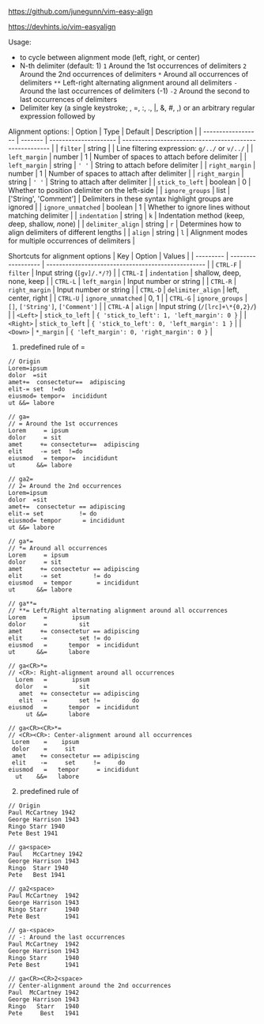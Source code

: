 <https://github.com/junegunn/vim-easy-align>

<https://devhints.io/vim-easyalign>

Usage:
- <CR> to cycle between alignment mode (left, right, or center)
- N-th delimiter (default: 1)
    `1`  Around the 1st occurrences of delimiters
    `2`  Around the 2nd occurrences of delimiters
    `*`  Around all occurrences of delimiters
    `**` Left-right alternating alignment around all delimiters
    `-`  Around the last occurrences of delimiters (-1)
    `-2` Around the second to last occurrences of delimiters
- Delimiter key (a single keystroke; <Space>, =, :, ., |, &, #, ,) or an arbitrary regular expression followed by <CTRL-X>

Alignment options:
| Option             | Type    | Default               | Description                                             |
| ------------------ | ------- | --------------------- | ------------------------------------------------------- |
| `filter`           | string  |                       | Line filtering expression: `g/../` or `v/../`           |
| `left_margin`      | number  | 1                     | Number of spaces to attach before delimiter             |
| `left_margin`      | string  | `' '`                 | String to attach before delimiter                       |
| `right_margin`     | number  | 1                     | Number of spaces to attach after delimiter              |
| `right_margin`     | string  | `' '`                 | String to attach after delimiter                        |
| `stick_to_left`    | boolean | 0                     | Whether to position delimiter on the left-side          |
| `ignore_groups`    | list    | ['String', 'Comment'] | Delimiters in these syntax highlight groups are ignored |
| `ignore_unmatched` | boolean | 1                     | Whether to ignore lines without matching delimiter      |
| `indentation`      | string  | `k`                   | Indentation method (*k*eep, *d*eep, *s*hallow, *n*one)  |
| `delimiter_align`  | string  | `r`                   | Determines how to align delimiters of different lengths |
| `align`            | string  | `l`                   | Alignment modes for multiple occurrences of delimiters  |

Shortcuts for alignment options
| Key       | Option             | Values                                             |
| --------- | ------------------ | -------------------------------------------------- |
| `CTRL-F`  | `filter`           | Input string (`[gv]/.*/?`)                         |
| `CTRL-I`  | `indentation`      | shallow, deep, none, keep                          |
| `CTRL-L`  | `left_margin`      | Input number or string                             |
| `CTRL-R`  | `right_margin`     | Input number or string                             |
| `CTRL-D`  | `delimiter_align`  | left, center, right                                |
| `CTRL-U`  | `ignore_unmatched` | 0, 1                                               |
| `CTRL-G`  | `ignore_groups`    | `[]`, `['String']`, `['Comment']`                  |
| `CTRL-A`  | `align`            | Input string (`/[lrc]+\*{0,2}/`)                   |
| `<Left>`  | `stick_to_left`    | `{ 'stick_to_left': 1, 'left_margin': 0 }`         |
| `<Right>` | `stick_to_left`    | `{ 'stick_to_left': 0, 'left_margin': 1 }`         |
| `<Down>`  | `*_margin`         | `{ 'left_margin': 0, 'right_margin': 0 }`          |

1. predefined rule of =

```
// Origin
Lorem=ipsum
dolor  =sit
amet+=  consectetur==  adipiscing
elit-= set  !=do
eiusmod= tempor=  incididunt
ut &&= labore

// ga=
// = Around the 1st occurrences
Lorem     = ipsum
dolor     = sit
amet     += consectetur==  adipiscing
elit     -= set  !=do
eiusmod   = tempor=  incididunt
ut      &&= labore

// ga2=
// 2= Around the 2nd occurrences
Lorem=ipsum
dolor  =sit
amet+=  consectetur == adipiscing
elit-= set          != do
eiusmod= tempor      = incididunt
ut &&= labore

// ga*=
// *= Around all occurrences
Lorem     = ipsum
dolor     = sit
amet     += consectetur == adipiscing
elit     -= set         != do
eiusmod   = tempor       = incididunt
ut      &&= labore

// ga**=
// **= Left/Right alternating alignment around all occurrences
Lorem     =       ipsum
dolor     =         sit
amet     += consectetur == adipiscing
elit     -=         set != do
eiusmod   =      tempor  = incididunt
ut      &&=      labore

// ga<CR>*=
// <CR>: Right-alignment around all occurrences
  Lorem   =       ipsum
  dolor   =         sit
   amet  += consectetur == adipiscing
   elit  -=         set !=         do
eiusmod   =      tempor  = incididunt
     ut &&=      labore

// ga<CR><CR>*=
// <CR><CR>: Center-alignment around all occurrences
 Lorem    =    ipsum
 dolor    =     sit
 amet    += consectetur == adipiscing
 elit    -=     set     !=     do
eiusmod   =   tempor     = incididunt
  ut    &&=   labore
```

2. predefined rule of <space>

```
// Origin
Paul McCartney 1942
George Harrison 1943
Ringo Starr 1940
Pete Best 1941

// ga<space>
Paul   McCartney 1942
George Harrison 1943
Ringo  Starr 1940
Pete   Best 1941

// ga2<space>
Paul McCartney  1942
George Harrison 1943
Ringo Starr     1940
Pete Best       1941

// ga-<space>
// -: Around the last occurrences
Paul McCartney  1942
George Harrison 1943
Ringo Starr     1940
Pete Best       1941

// ga<CR><CR>2<space>
// Center-alignment around the 2nd occurrences
Paul  McCartney 1942
George Harrison 1943
Ringo   Starr   1940
Pete     Best   1941
```
